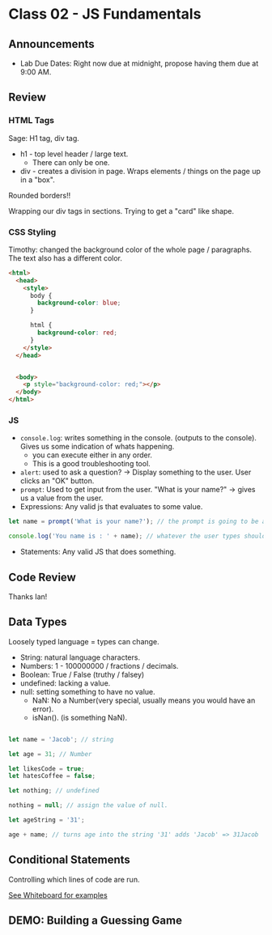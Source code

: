 # Class 02 - JS Fundamentals

## Announcements

* Lab Due Dates: Right now due at midnight, propose having them due at 9:00 AM.

## Review

### HTML Tags

Sage: H1 tag, div tag.

* h1 - top level header / large text.
  * There can only be one.
* div - creates a division in page.  Wraps elements / things on the page up in a "box".

Rounded borders!!

Wrapping our div tags in sections.  Trying to get a "card" like shape.

### CSS Styling

Timothy: changed the background color of the whole page / paragraphs. The text also has a different color.

```html
<html>
  <head>
    <style>
      body {
        background-color: blue;
      }

      html {
        background-color: red;
      }
    </style>
  </head>


  <body>
    <p style="background-color: red;"></p>
  </body>
</html>
```

### JS

* `console.log`: writes something in the console. (outputs to the console).  Gives us some indication of whats happening.
  * you can execute either in any order.
  * This is a good troubleshooting tool.
* `alert`: used to ask a question? -> Display something to the user. User clicks an "OK" button.
* `prompt`: Used to get input from the user. "What is your name?" -> gives us a value from the user.
* Expressions: Any valid js that evaluates to some value.

```js
let name = prompt('What is your name?'); // the prompt is going to be an expression

console.log('You name is : ' + name); // whatever the user types should be logged in the console.
```

* Statements: Any valid JS that does something.

## Code Review

Thanks Ian!

## Data Types

Loosely typed language = types can change.

* String: natural language characters.
* Numbers: 1 - 100000000 / fractions / decimals.
* Boolean: True / False (truthy / falsey)
* undefined: lacking a value.
* null: setting something to have no value.
  * NaN: No a Number(very special, usually means you would have an error).
  * isNan(). (is something NaN).

```js

let name = 'Jacob'; // string

let age = 31; // Number

let likesCode = true;
let hatesCoffee = false; 

let nothing; // undefined 

nothing = null; // assign the value of null.

let ageString = '31';

age + name; // turns age into the string '31' adds 'Jacob' => 31Jacob

```

## Conditional Statements

Controlling which lines of code are run.

[See Whiteboard for examples](https://projects.invisionapp.com/freehand/document/eho8tlqYg)

## DEMO: Building a Guessing Game


